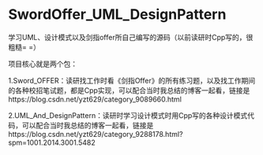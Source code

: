 # SwordOffer_UML_DesignPattern
学习UML、设计模式以及剑指offer所自己编写的源码（以前读研时Cpp写的，很粗糙= =）

项目核心就是两个包：

1.Sword_OFFER：读研找工作时看《剑指Offer》的所有练习题，以及找工作期间的各种校招笔试题，都是Cpp实现，可以配合当时我总结的博客一起看，链接是https://blog.csdn.net/yzt629/category_9089660.html

2.UML_And_DesignPattern：读研时学习设计模式时用Cpp写的各种设计模式代码，可以配合当时我总结的博客一起看，链接是https://blog.csdn.net/yzt629/category_9288178.html?spm=1001.2014.3001.5482
